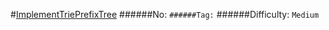 #[ImplementTriePrefixTree](https://leetcode.com/problems/implement-trie-prefix-tree/)
######No: ``
######Tag: ``
######Difficulty: `Medium`
